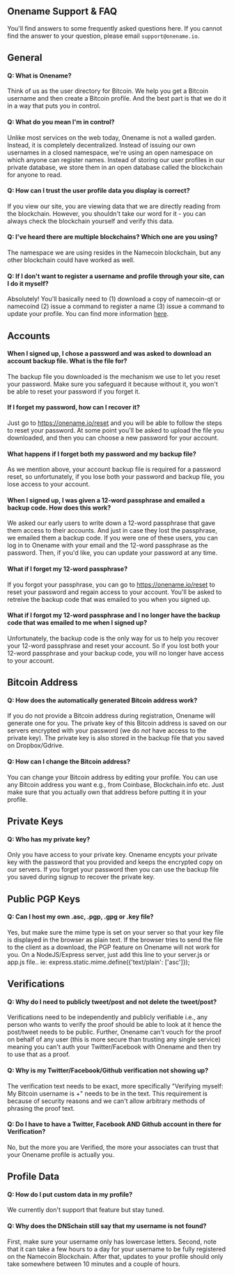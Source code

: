 ## Onename Support & FAQ

You'll find answers to some frequently asked questions here. If you cannot find the answer to your question, please email `support@onename.io`.

## General

#### Q: What is Onename?

Think of us as the user directory for Bitcoin. We help you get a Bitcoin username and then create a Bitcoin profile. And the best part is that we do it in a way that puts you in control.

#### Q: What do you mean I'm in control?

Unlike most services on the web today, Onename is not a walled garden. Instead, it is completely decentralized. Instead of issuing our own usernames in a closed namespace, we're using an open namespace on which anyone can register names. Instead of storing our user profiles in our private database, we store them in an open database called the blockchain for anyone to read.

#### Q: How can I trust the user profile data you display is correct?

If you view our site, you are viewing data that we are directly reading from the blockchain. However, you shouldn't take our word for it - you can always check the blockchain yourself and verify this data.

#### Q: I've heard there are multiple blockchains? Which one are you using?

The namespace we are using resides in the Namecoin blockchain, but any other blockchain could have worked as well.

#### Q: If I don't want to register a username and profile through your site, can I do it myself?

Absolutely! You'll basically need to (1) download a copy of namecoin-qt or namecoind (2) issue a command to register a name (3) issue a command to update your profile. You can find more information [here](http://github.com/opennamesystem).

## Accounts

#### When I signed up, I chose a password and was asked to download an account backup file. What is the file for?

The backup file you downloaded is the mechanism we use to let you reset your password. Make sure you safeguard it because without it, you won't be able to reset your password if you forget it.

#### If I forget my password, how can I recover it?

Just go to https://onename.io/reset and you will be able to follow the steps to reset your password. At some point you'll be asked to upload the file you downloaded, and then you can choose a new password for your account.

#### What happens if I forget both my password and my backup file?

As we mention above, your account backup file is required for a password reset, so unfortunately, if you lose both your password and backup file, you lose access to your account.

#### When I signed up, I was given a 12-word passphrase and emailed a backup code. How does this work?

We asked our early users to write down a 12-word passphrase that gave them access to their accounts. And just in case they lost the passphrase, we emailed them a backup code. If you were one of these users, you can log in to Onename with your email and the 12-word passphrase as the password. Then, if you'd like, you can update your password at any time.

#### What if I forget my 12-word passphrase?

If you forgot your passphrase, you can go to https://onename.io/reset to reset your password and regain access to your account. You'll be asked to retreive the backup code that was emailed to you when you signed up.

#### What if I forgot my 12-word passphrase and I no longer have the backup code that was emailed to me when I signed up?

Unfortunately, the backup code is the only way for us to help you recover your 12-word passphrase and reset your account. So if you lost both your 12-word passphrase and your backup code, you will no longer have access to your account.

## Bitcoin Address

#### Q: How does the automatically generated Bitcoin address work?</a>

If you do not provide a Bitcoin address during registration, Onename will generate one for you. The private key of this Bitcoin address is saved on our servers encrypted with your password (we do *not* have access to the private key). The private key is also stored in the backup file that you saved on Dropbox/Gdrive.

#### Q: How can I change the Bitcoin address?</a>

You can change your Bitcoin address by editing your profile. You can use any Bitcoin address you want e.g., from Coinbase, Blockchain.info etc. Just make sure that you actually own that address before putting it in your profile.

## Private Keys

#### Q: Who has my private key? 

Only you have access to your private key. Onename encypts your private key with the password that you provided and keeps the encrypted copy on our servers. If you forget your password then you can use the backup file you saved during signup to recover the private key. 

## Public PGP Keys

#### Q: Can I host my own .asc, .pgp, .gpg or .key file? 

Yes, but make sure the mime type is set on your server so that your key file is displayed in the browser as plain text. If the browser tries to send the file to the client as a download, the PGP feature on Onename will not work for you. On a NodeJS/Express server, just add this line to your server.js or app.js file.. ie: 
express.static.mime.define({'text/plain': ['asc']});

## Verifications

#### Q: Why do I need to publicly tweet/post and not delete the tweet/post?

Verifications need to be independently and publicly verifiable i.e., any person who wants to verify the proof should be able to look at it hence the post/tweet needs to be public. Further, Onename can't vouch for the proof on behalf of any user (this is more secure than trusting any single service) meaning you can't auth your Twitter/Facebook with Onename and then try to use that as a proof.

#### Q: Why is my Twitter/Facebook/Github verification not showing up?

The verification text needs to be exact, more specifically "Verifying myself: My Bitcoin username is +<username>" needs to be in the text. This requirement is because of security reasons and we can't allow arbitrary methods of phrasing the proof text. 

#### Q: Do I have to have a Twitter, Facebook AND Github account in there for Verification?

No, but the more you are Verified, the more your associates can trust that your Onename profile is actually you.

## Profile Data

#### Q: How do I put custom data in my profile?

We currently don't support that feature but stay tuned.

#### Q: Why does the DNSchain still say that my username is not found?

First, make sure your username only has lowercase letters. Second, note that it can take a few hours to a day for your username to be fully registered on the Namecoin Blockchain. After that, updates to your profile should only take somewhere between 10 minutes and a couple of hours.
